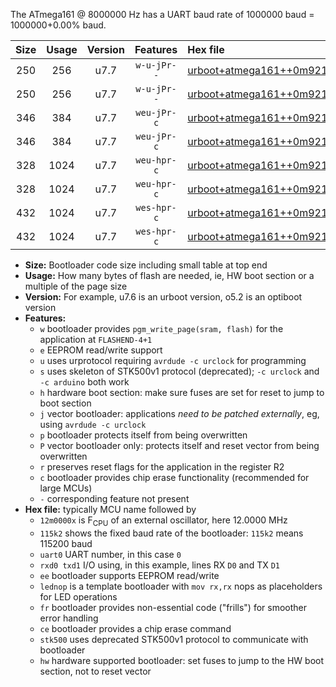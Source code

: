 The ATmega161 @ 8000000 Hz has a UART baud rate of 1000000 baud = 1000000+0.00% baud.

|Size|Usage|Version|Features|Hex file|
|:-:|:-:|:-:|:-:|:--|
|250|256|u7.7|`w-u-jPr--`|[urboot+atmega161++0m9216x++115k2_uart0_rxd0_txd1_lednop_fr.hex](https://raw.githubusercontent.com/stefanrueger/urboot.hex/main/mcus/atmega161/external_oscillator/fcpu++0m9216_Hz/br++115k2_bps/urboot+atmega161++0m9216x++115k2_uart0_rxd0_txd1_lednop_fr.hex)|
|250|256|u7.7|`w-u-jPr--`|[urboot+atmega161++0m9216x++115k2_uart1_rxb2_txb3_lednop_fr.hex](https://raw.githubusercontent.com/stefanrueger/urboot.hex/main/mcus/atmega161/external_oscillator/fcpu++0m9216_Hz/br++115k2_bps/urboot+atmega161++0m9216x++115k2_uart1_rxb2_txb3_lednop_fr.hex)|
|346|384|u7.7|`weu-jPr-c`|[urboot+atmega161++0m9216x++115k2_uart0_rxd0_txd1_ee_lednop_fr_ce.hex](https://raw.githubusercontent.com/stefanrueger/urboot.hex/main/mcus/atmega161/external_oscillator/fcpu++0m9216_Hz/br++115k2_bps/urboot+atmega161++0m9216x++115k2_uart0_rxd0_txd1_ee_lednop_fr_ce.hex)|
|346|384|u7.7|`weu-jPr-c`|[urboot+atmega161++0m9216x++115k2_uart1_rxb2_txb3_ee_lednop_fr_ce.hex](https://raw.githubusercontent.com/stefanrueger/urboot.hex/main/mcus/atmega161/external_oscillator/fcpu++0m9216_Hz/br++115k2_bps/urboot+atmega161++0m9216x++115k2_uart1_rxb2_txb3_ee_lednop_fr_ce.hex)|
|328|1024|u7.7|`weu-hpr-c`|[urboot+atmega161++0m9216x++115k2_uart0_rxd0_txd1_ee_lednop_fr_ce_hw.hex](https://raw.githubusercontent.com/stefanrueger/urboot.hex/main/mcus/atmega161/external_oscillator/fcpu++0m9216_Hz/br++115k2_bps/urboot+atmega161++0m9216x++115k2_uart0_rxd0_txd1_ee_lednop_fr_ce_hw.hex)|
|328|1024|u7.7|`weu-hpr-c`|[urboot+atmega161++0m9216x++115k2_uart1_rxb2_txb3_ee_lednop_fr_ce_hw.hex](https://raw.githubusercontent.com/stefanrueger/urboot.hex/main/mcus/atmega161/external_oscillator/fcpu++0m9216_Hz/br++115k2_bps/urboot+atmega161++0m9216x++115k2_uart1_rxb2_txb3_ee_lednop_fr_ce_hw.hex)|
|432|1024|u7.7|`wes-hpr-c`|[urboot+atmega161++0m9216x++115k2_uart0_rxd0_txd1_ee_lednop_fr_ce_stk500_hw.hex](https://raw.githubusercontent.com/stefanrueger/urboot.hex/main/mcus/atmega161/external_oscillator/fcpu++0m9216_Hz/br++115k2_bps/urboot+atmega161++0m9216x++115k2_uart0_rxd0_txd1_ee_lednop_fr_ce_stk500_hw.hex)|
|432|1024|u7.7|`wes-hpr-c`|[urboot+atmega161++0m9216x++115k2_uart1_rxb2_txb3_ee_lednop_fr_ce_stk500_hw.hex](https://raw.githubusercontent.com/stefanrueger/urboot.hex/main/mcus/atmega161/external_oscillator/fcpu++0m9216_Hz/br++115k2_bps/urboot+atmega161++0m9216x++115k2_uart1_rxb2_txb3_ee_lednop_fr_ce_stk500_hw.hex)|

- **Size:** Bootloader code size including small table at top end
- **Usage:** How many bytes of flash are needed, ie, HW boot section or a multiple of the page size
- **Version:** For example, u7.6 is an urboot version, o5.2 is an optiboot version
- **Features:**
  + `w` bootloader provides `pgm_write_page(sram, flash)` for the application at `FLASHEND-4+1`
  + `e` EEPROM read/write support
  + `u` uses urprotocol requiring `avrdude -c urclock` for programming
  + `s` uses skeleton of STK500v1 protocol (deprecated); `-c urclock` and `-c arduino` both work
  + `h` hardware boot section: make sure fuses are set for reset to jump to boot section
  + `j` vector bootloader: applications *need to be patched externally*, eg, using `avrdude -c urclock`
  + `p` bootloader protects itself from being overwritten
  + `P` vector bootloader only: protects itself and reset vector from being overwritten
  + `r` preserves reset flags for the application in the register R2
  + `c` bootloader provides chip erase functionality (recommended for large MCUs)
  + `-` corresponding feature not present
- **Hex file:** typically MCU name followed by
  + `12m0000x` is F<sub>CPU</sub> of an external oscillator, here 12.0000 MHz
  + `115k2` shows the fixed baud rate of the bootloader: `115k2` means 115200 baud
  + `uart0` UART number, in this case `0`
  + `rxd0 txd1` I/O using, in this example, lines RX `D0` and TX `D1`
  + `ee` bootloader supports EEPROM read/write
  + `lednop` is a template bootloader with `mov rx,rx` nops as placeholders for LED operations
  + `fr` bootloader provides non-essential code ("frills") for smoother error handling
  + `ce` bootloader provides a chip erase command
  + `stk500` uses deprecated STK500v1 protocol to communicate with bootloader
  + `hw` hardware supported bootloader: set fuses to jump to the HW boot section, not to reset vector
